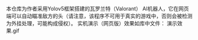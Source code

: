 本仓库为作者采用Yolov5框架搭建的瓦罗兰特（Valorant） AI机器人，它在网页端可以自动瞄准敌方的头（请注意，该程序不可用于真实的游戏中，否则会被检测为外挂处理，可能构成侵权）。
实机演示（网页版）效果如库中文件： 演示效果.gif
